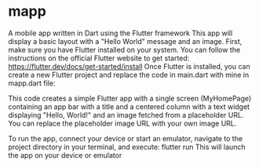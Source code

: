 # mapp
A mobile app written in Dart using the Flutter framework
This app will display a basic layout with a "Hello World" message and an image.
First, make sure you have Flutter installed on your system. You can follow the instructions on the official Flutter website to get started: https://flutter.dev/docs/get-started/install
Once Flutter is installed, you can create a new Flutter project and replace the code in main.dart with mine in mapp.dart file:


This code creates a simple Flutter app with a single screen (MyHomePage) containing an app bar with a title and a centered column with a text widget displaying "Hello, World!" and an image fetched from a placeholder URL. You can replace the placeholder image URL with your own image URL.

To run the app, connect your device or start an emulator, navigate to the project directory in your terminal, and execute:
flutter run
This will launch the app on your device or emulator
